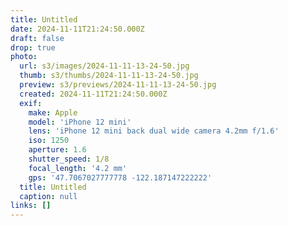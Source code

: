 ```yaml
---
title: Untitled
date: 2024-11-11T21:24:50.000Z
draft: false
drop: true
photo:
  url: s3/images/2024-11-11-13-24-50.jpg
  thumb: s3/thumbs/2024-11-11-13-24-50.jpg
  preview: s3/previews/2024-11-11-13-24-50.jpg
  created: 2024-11-11T21:24:50.000Z
  exif:
    make: Apple
    model: 'iPhone 12 mini'
    lens: 'iPhone 12 mini back dual wide camera 4.2mm f/1.6'
    iso: 1250
    aperture: 1.6
    shutter_speed: 1/8
    focal_length: '4.2 mm'
    gps: '47.7067027777778 -122.187147222222'
  title: Untitled
  caption: null
links: []
---
```


